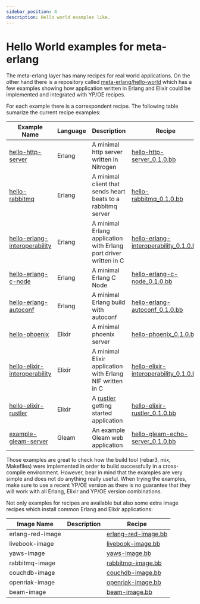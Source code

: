 ```yaml
---
sidebar_position: 4
description: Hello world examples like.
---
```


# Hello World examples for meta-erlang

The meta-erlang layer has many recipes for real world applications. On the other
hand there is a repository called
[meta-erlang/hello-world](https://github.com/meta-erlang/hello-world) which has
a few examples showing how application written in Erlang and Elixir could be
implemented and integrated with YP/OE recipes.

For each example there is a correspondent recipe. The following table sumarize
the current recipe examples:

| Example Name                                                                                                          | Language | Description                                                                    | Recipe                                                                                                                                                                                 |
| --------------------------------------------------------------------------------------------------------------------- | -------- | ------------------------------------------------------------------------------ | -------------------------------------------------------------------------------------------------------------------------------------------------------------------------------------- |
| [hello-http-server](https://github.com/meta-erlang/hello-world/tree/master/hello-http-server)                         | Erlang   | A minimal http server written in Nitrogen                                      | [hello-http-server_0.1.0.bb](https://github.com/meta-erlang/meta-erlang/tree/master/recipes-examples/hello-http-server/hello-http-server_0.1.0.bb)                                     |
| [hello-rabbitmq](https://github.com/meta-erlang/hello-world/tree/master/hello-rabbitmq)                               | Erlang   | A minimal client that sends heart beats to a rabbitmq server                   | [hello-rabbitmq_0.1.0.bb](https://github.com/meta-erlang/meta-erlang/tree/master/recipes-examples/hello-rabbitmq/hello-rabbitmq_0.1.0.bb)                                              |
| [hello-erlang-interoperability](https://github.com/meta-erlang/hello-world/tree/master/hello-erlang-interoperability) | Erlang   | A minimal Erlang application with Erlang port driver written in C              | [hello-erlang-interoperability_0.1.0.bb](https://github.com/meta-erlang/meta-erlang/tree/master/recipes-examples/hello-erlang-interoperability/hello-erlang-interoperability_0.1.0.bb) |
| [hello-erlang-c-node](https://github.com/meta-erlang/hello-world/tree/master/hello-erlang-c-node)                     | Erlang   | A minimal Erlang C Node                                                        | [hello-erlang-c-node_0.1.0.bb](https://github.com/meta-erlang/meta-erlang/tree/master/recipes-examples/hello-erlang-interoperability/hello-erlang-c-node_0.1.0.bb)                     |
| [hello-erlang-autoconf](https://github.com/meta-erlang/hello-world/tree/master/hello-erlang-autoconf)                 | Erlang   | A minimal Erlang build with autoconf                                           | [hello-erlang-autoconf_0.1.0.bb](https://github.com/meta-erlang/meta-erlang/tree/master/recipes-examples/hello-erlang-autoconf/hello-erlang-autoconf_0.1.0.bb)                         |
| [hello-phoenix](https://github.com/meta-erlang/hello-world/tree/master/hello-phoenix)                                 | Elixir   | A minimal phoenix server                                                       | [hello-phoenix_0.1.0.bb](https://github.com/meta-erlang/meta-erlang/tree/master/recipes-examples/hello-phoenix/hello-phoenix_0.1.0.bb)                                                 |
| [hello-elixir-interoperability](https://github.com/meta-erlang/hello-world/tree/master/hello-elixir-interoperability) | Elixir   | A minimal Elixir application with Erlang NIF written in C                      | [hello-elixir-interoperability_0.1.0.bb](https://github.com/meta-erlang/meta-erlang/tree/master/recipes-examples/hello-elixir-interoperability/hello-elixir-interoperability_0.1.0.bb) |
| [hello-elixir-rustler](https://github.com/meta-erlang/hello-world/tree/master/hello-elixir-rustler)                   | Elixir   | A [rustler](https://github.com/rusterlium/rustler) getting started application | [hello-elixir-rustler_0.1.0.bb](https://github.com/meta-erlang/meta-erlang/tree/master/recipes-examples/hello-elixir-rustler/hello-elixir-rustler_0.1.0.bb)                            |
| [example-gleam-server](https://github.com/gleam-lang/example-echo-server)                                             | Gleam    | An example Gleam web application                                               | [hello-gleam-echo-server_0.1.0.bb](https://github.com/meta-erlang/meta-erlang/tree/master/recipes-examples/hello-gleam-echo-server/hello-gleam-echo-server_0.1.0.bb)                   |

Those examples are great to check how the build tool (rebar3, mix, Makefiles)
were implemented in order to build successfully in a cross-compile environment.
However, bear in mind that the examples are very simple and does not do anything
really useful. When trying the examples, make sure to use a recent YP/OE version
as there is no guarantee that they will work with all Erlang, Elixir and YP/OE
version combinations.

Not only examples for recipes are available but also some extra image recipes
which install common Erlang and Elixir applications:

| Image Name       | Description | Recipe                                                                                                                    |
| ---------------- | ----------- | ------------------------------------------------------------------------------------------------------------------------- |
| erlang-red-image |             | [erlang-red-image.bb](https://github.com/meta-erlang/meta-erlang/tree/master/recipes-examples/images/erlang-red-image.bb) |
| livebook-image   |             | [livebook-image.bb](https://github.com/meta-erlang/meta-erlang/tree/master/recipes-examples/images/livebook-image.bb)     |
| yaws-image       |             | [yaws-image.bb](https://github.com/meta-erlang/meta-erlang/tree/master/recipes-examples/images/yaws-image.bb)             |
| rabbitmq-image   |             | [rabbitmq-image.bb](https://github.com/meta-erlang/meta-erlang/tree/master/recipes-examples/images/rabbitmq-image.bb)     |
| couchdb-image    |             | [couchdb-image.bb](https://github.com/meta-erlang/meta-erlang/tree/master/recipes-examples/images/couchdb-image.bb)       |
| openriak-image   |             | [openriak-image.bb](https://github.com/meta-erlang/meta-erlang/tree/master/recipes-examples/images/openriak-image.bb)     |
| beam-image       |             | [beam-image.bb](https://github.com/meta-erlang/meta-erlang/tree/master/recipes-examples/images/beam-image.bb)             |
